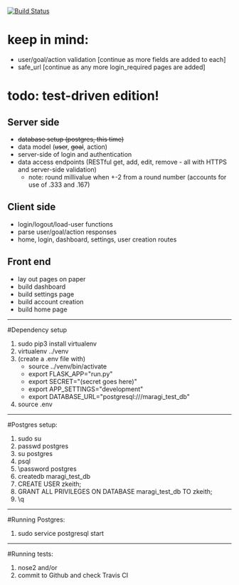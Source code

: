 [![Build Status](https://travis-ci.org/z-keith/maragi.svg?branch=tdd-rewrite)](https://travis-ci.org/z-keith/maragi)

# keep in mind:
-	user/goal/action validation [continue as more fields are added to each]
-	safe_url [continue as any more login_required pages are added]

# todo: test-driven edition!
## Server side
-	~~database setup (postgres, this time)~~
-	data model (~~user~~, ~~goal~~, action)
-	server-side of login and authentication
-	data access endpoints (RESTful get, add, edit, remove - all with HTTPS and server-side validation)
	- note: round millivalue when +-2 from a round number (accounts for use of .333 and .167)
## Client side
-	login/logout/load-user functions
-	parse user/goal/action responses
-	home, login, dashboard, settings, user creation routes
## Front end
-	lay out pages on paper
-	build dashboard
-	build settings page
-   build account creation
-	build home page
---
#Dependency setup
1. sudo pip3 install virtualenv
2. virtualenv ../venv
3. (create a .env file with)
	- source ../venv/bin/activate
	- export FLASK_APP="run.py"
	- export SECRET="(secret goes here)"
	- export APP_SETTINGS="development"
	- export DATABASE_URL="postgresql:///maragi_test_db"
4. source .env
---
#Postgres setup:
1. sudo su
2. passwd postgres
3. su postgres
4. psql
5. \password postgres
6. createdb maragi_test_db
7. CREATE USER zkeith;
8. GRANT ALL PRIVILEGES ON DATABASE maragi_test_db TO zkeith;
9. \q
---
#Running Postgres:
1. sudo service postgresql start
---
#Running tests:
1. nose2 and/or
2. commit to Github and check Travis CI
